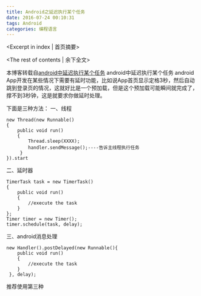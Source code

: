 ```yaml
---
title: Android之延迟执行某个任务
date: 2016-07-24 00:10:31
tags: Android
categories: 编程语言
---
```

<Excerpt in index | 首页摘要> 
<!-- more -->
<The rest of contents | 余下全文>

本博客转载自[android中延迟执行某个任务](http://blog.csdn.net/qinde025/article/details/6828723)
android中延迟执行某个任务
android App开发在某些情况下需要有延时功能，比如说App首页显示定格3秒，然后自动跳到登录页的情况，这就好比是一个预加载，但是这个预加载可能瞬间就完成了，撑不到3秒钟，这是就要求你做延时处理。

下面是三种方法：
一、线程

```
new Thread(new Runnable()
{
	public void run()
	{    
    	Thread.sleep(XXXX);    
    	handler.sendMessage();----告诉主线程执行任务    
     }    
}).start
```

二、延时器

```
TimerTask task = new TimerTask()
{    
    public void run()
	{    
    	//execute the task     
    }    
};    
Timer timer = new Timer();  
timer.schedule(task, delay);
```

三、android消息处理

```
new Handler().postDelayed(new Runnable(){    
    public void run() 
	{    
    	//execute the task    
    }    
 }, delay);
```
推荐使用第三种